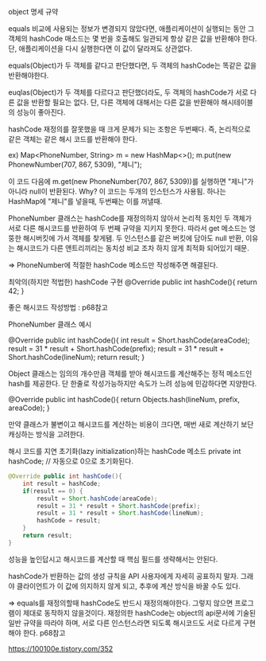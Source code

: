 object 명세 규약

equals 비교에 사용되는 정보가 변경되지 않았다면, 애플리케이션이 실행되는 동안 그 객체의 hashCode 매소드는 몇 번을 호출해도 일관되게 항상 같은 값을 반환해야 한다.
단, 애플리케이션을 다시 실행한다면 이 값이 달라져도 상관없다.

equals(Object)가 두 객체를 같다고 판단했다면, 두 객체의 hashCode는 똑같은 값을 반환해야한다.

euqlas(Object)가 두 객체를 다르다고 판단했더라도, 두 객체의 hashCode가 서로 다른 값을 반환할 필요는 없다. 단, 다른 객체에 대해서는 다른 값을 반환해야 해시테이블의 
성능이 좋아진다.

hashCode 재정의를 잘못했을 때 크게 문제가 되는 조항은 두번째다. 즉, 논리적으로 같은 객체는 같은 해시 코드를 반환해야 한다.

ex) Map<PhoneNumber, String> m = new HashMap<>();
m.put(new PhonewNumber(707, 867, 5309), "제니");
 
이 코드 다음에 m.get(new PhoneNumber(707, 867, 5309))를 실행하면 "제니"가 아니라 null이 반환된다.
Why? 
이 코드는 두개의 인스턴스가 사용됨.
하나는 HashMap에 "제니"를 넣을때, 두번째는 이를 꺼낼때.

PhoneNumber 클래스는 hashCode를 재정의하지 않아서 논리적 동치인 두 객체가 서로 다른 해시코드를 반환하여 두 번째 규약을 지키지 못한다.
따라서 get 메소드는 엉뚱한 해시버킷에 가서 객체를 찾게됌.
두 인스턴스를 같은 버킷에 담아도 null 반환, 이유는 해시코드가 다른 앤트리끼리는 동치성 비교 조차 하지 않게 최적화 되어있기 때문.

=> PhoneNumber에 적절한 hashCode 메소드만 작성해주면 해결된다.

최악의(하지만 적법한) hashCode 구현 
@Override public int hashCode(){
	return 42;
}

좋은 해시코드 작성방법 : p68참고


PhoneNumber 클래스 예시

@Override public int hashCode(){
	int result = Short.hashCode(areaCode);
	result = 31 * result + Short.hashCode(prefix);
	result = 31 * result + Short.hashCode(lineNum);
	return result;
}

Object 클래스는 임의의 개수만큼 객체를 받아 해시코드를 계산해주는 정적 메소드인 hash를 제공한다.
단 한줄로 작성가능하지만 속도가 느려 성능에 민감하다면 지양한다.

@Override public int hashCode(){
	return Objects.hash(lineNum, prefix, areaCode);
}

만약 클래스가 불변이고 해시코드를 계산하는 비용이 크다면, 매번 새로 계산하기 보단 캐싱하는 방식을 고려한다.

해시 코드를 지연 초기화(lazy initialization)하는 hashCode 메소드 
private int hashCode; // 자동으로 0으로 초기화된다.

```java
@Override public int hashCode(){
	int result = hashCode;
	if(result == 0) {
		result = Short.hashCode(areaCode);
		result = 31 * result + Short.hashCode(prefix);
		result = 31 * result + Short.hashCode(lineNum);
		hashCode = result;
	}
	return result;
}
```

성능을 높인답시고 해시코드를 계산할 때 핵심 필드를 생략해서는 안된다.

hashCode가 반환하는 값의 생성 규칙을 API 사용자에게 자세히 공표하지 말자.
그래야 클라이언트가 이 값에 의지하지 않게 되고, 추후에 계산 방식을 바꿀 수도 있다.

=> equals를 재정의할때 hashCode도 반드시 재정의해야한다. 그렇지 않으면 프로그램이 제대로 동작하지 않을것이다.
재정의한 hashCode는 object의 api문서에 기술된 일반 규약을 따라야 하며, 서로 다른 인스턴스라면 되도록 해시코드도 서로 다르게 구현해야 한다.
p68참고

https://100100e.tistory.com/352
